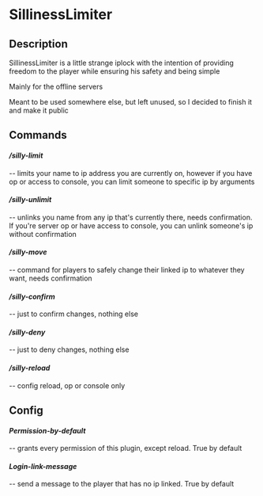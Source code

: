 # **SillinessLimiter**

## Description

SillinessLimiter is a little strange iplock with the intention of providing freedom to the player while ensuring his safety and being simple

Mainly for the offline servers

Meant to be used somewhere else, but left unused, so I decided to finish it and make it public

## Commands

#### _/silly-limit_ 
-- limits your name to ip address you are currently on, however if you have op or access to console, you can limit someone to specific ip by arguments

#### _/silly-unlimit_ 
-- unlinks you name from any ip that's currently there, needs confirmation. If you're server op or have access to console, you can unlink someone's ip without confirmation

#### _/silly-move_
-- command for players to safely change their linked ip to whatever they want, needs confirmation

#### _/silly-confirm_
-- just to confirm changes, nothing else

#### _/silly-deny_
-- just to deny changes, nothing else

#### _/silly-reload_
-- config reload, op or console only

## Config

#### _Permission-by-default_
-- grants every permission of this plugin, except reload. True by default

#### _Login-link-message_
-- send a message to the player that has no ip linked. True by default
